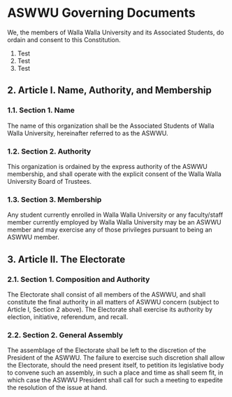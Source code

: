 # ASWWU Governing Documents

We, the members of Walla Walla University and its Associated Students, do ordain and consent to this Constitution.

1. Test
1. Test
1. Test

## 2. Article I. Name, Authority, and Membership

### 1.1. Section 1. Name

The name of this organization shall be the Associated Students of Walla Walla University, hereinafter referred to as the ASWWU.

### 1.2. Section 2. Authority <br/>
This organization is ordained by the express authority of the ASWWU membership, and shall operate with the explicit consent of the Walla Walla University Board of Trustees.

### 1.3. Section 3. Membership <br/>
Any student currently enrolled in Walla Walla University or any faculty/staff member currently employed by Walla Walla University may be an ASWWU member and may exercise any of those privileges pursuant to being an ASWWU member.

## 3. Article II. The Electorate

### 2.1. Section 1. Composition and Authority <br/>
The Electorate shall consist of all members of the ASWWU, and shall constitute the final authority in all matters of ASWWU  concern (subject to Article I, Section 2 above). The Electorate shall exercise its authority by election, initiative, referendum, and recall.

### 2.2. Section 2. General Assembly <br/>
The assemblage of the Electorate shall be left to the discretion of the President of the ASWWU. The failure to exercise such discretion shall allow the Electorate, should the need present itself, to petition its legislative body to convene such an assembly, in such a place and time as shall seem fit, in which case the ASWWU President shall call for such a meeting to expedite the resolution of the issue at hand.
